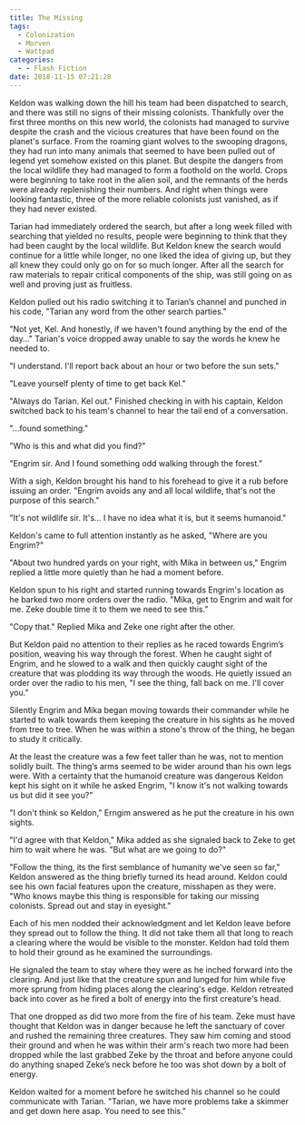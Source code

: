 ```yaml
---
title: The Missing
tags:
  - Colonization
  - Morven
  - Wattpad
categories:
  - - Flash Fiction
date: 2018-11-15 07:21:28
---
```


Keldon was walking down the hill his team had been dispatched to search, and there was still no signs of their missing colonists.  Thankfully over the first three months on this new world, the colonists had managed to survive despite the crash and the vicious creatures that have been found on the planet's surface.  From the roaming giant wolves to the swooping dragons, they had run into many animals that seemed to have been pulled out of legend yet somehow existed on this planet.  But despite the dangers from the local wildlife they had managed to form a foothold on the world.  Crops were beginning to take root in the alien soil, and the remnants of the herds were already replenishing their numbers.  And right when things were looking fantastic, three of the more reliable colonists just vanished, as if they had never existed.

Tarian had immediately ordered the search, but after a long week filled with searching that yielded no results, people were beginning to think that they had been caught by the local wildlife.<!-- more -->  But Keldon knew the search would continue for a little while longer, no one liked the idea of giving up, but they all knew they could only go on for so much longer.  After all the search for raw materials to repair critical components of the ship, was still going on as well and proving just as fruitless.

Keldon pulled out his radio switching it to Tarian’s channel and punched in his code, "Tarian any word from the other search parties."

"Not yet, Kel.  And honestly, if we haven't found anything by the end of the day…"  Tarian's voice dropped away unable to say the words he knew he needed to.

"I understand.  I'll report back about an hour or two before the sun sets."

"Leave yourself plenty of time to get back Kel."

"Always do Tarian.  Kel out."  Finished checking in with his captain, Keldon switched back to his team's channel to hear the tail end of a conversation.  

"...found something."

"Who is this and what did you find?"

"Engrim sir.  And I found something odd walking through the forest."

With a sigh, Keldon brought his hand to his forehead to give it a rub before issuing an order.  "Engrim avoids any and all local wildlife, that's not the purpose of this search."

"It's not wildlife sir.  It's... I have no idea what it is, but it seems humanoid."

Keldon's came to full attention instantly as he asked, "Where are you Engrim?"

"About two hundred yards on your right, with Mika in between us,"  Engrim replied a little more quietly than he had a moment before.

Keldon spun to his right and started running towards Engrim's location as he barked two more orders over the radio.  "Mika, get to Engrim and wait for me.  Zeke double time it to them we need to see this."

"Copy that."  Replied Mika and Zeke one right after the other.

But Keldon paid no attention to their replies as he raced towards Engrim’s position, weaving his way through the forest.  When he caught sight of Engrim, and he slowed to a walk and then quickly caught sight of the creature that was plodding its way through the woods.  He quietly issued an order over the radio to his men, "I see the thing, fall back on me. I'll cover you."

Silently Engrim and Mika began moving towards their commander while he started to walk towards them keeping the creature in his sights as he moved from tree to tree.  When he was within a stone's throw of the thing, he began to study it critically.

At the least the creature was a few feet taller than he was, not to mention solidly built.  The thing’s arms seemed to be wider around than his own legs were.  With a certainty that the humanoid creature was dangerous Keldon kept his sight on it while he asked Engrim, "I know it's not walking towards us but did it see you?"

"I don't think so Keldon,"  Erngim answered as he put the creature in his own sights.

"I'd agree with that Keldon,"  Mika added as she signaled back to Zeke to get him to wait where he was.  "But what are we going to do?"

"Follow the thing, its the first semblance of humanity we've seen so far,"  Keldon answered as the thing briefly turned its head around.  Keldon could see his own facial features upon the creature, misshapen as they were.  "Who knows maybe this thing is responsible for taking our missing colonists.  Spread out and stay in eyesight."

Each of his men nodded their acknowledgment and let Keldon leave before they spread out to follow the thing.  It did not take them all that long to reach a clearing where the would be visible to the monster.  Keldon had told them to hold their ground as he examined the surroundings.

He signaled the team to stay where they were as he inched forward into the clearing.  And just like that the creature spun and lunged for him while five more sprung from hiding places along the clearing's edge.  Keldon retreated back into cover as he fired a bolt of energy into the first creature's head.

That one dropped as did two more from the fire of his team.  Zeke must have thought that Keldon was in danger because he left the sanctuary of cover and rushed the remaining three creatures.  They saw him coming and stood their ground and when he was within their arm's reach two more had been dropped while the last grabbed Zeke by the throat and before anyone could do anything snaped Zeke’s neck before he too was shot down by a bolt of energy.

Keldon waited for a moment before he switched his channel so he could communicate with Tarian.  "Tarian, we have more problems take a skimmer and get down here asap.  You need to see this."